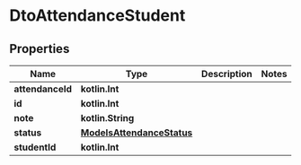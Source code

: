 
# DtoAttendanceStudent

## Properties
| Name | Type | Description | Notes |
| ------------ | ------------- | ------------- | ------------- |
| **attendanceId** | **kotlin.Int** |  |  |
| **id** | **kotlin.Int** |  |  |
| **note** | **kotlin.String** |  |  |
| **status** | [**ModelsAttendanceStatus**](ModelsAttendanceStatus.md) |  |  |
| **studentId** | **kotlin.Int** |  |  |



